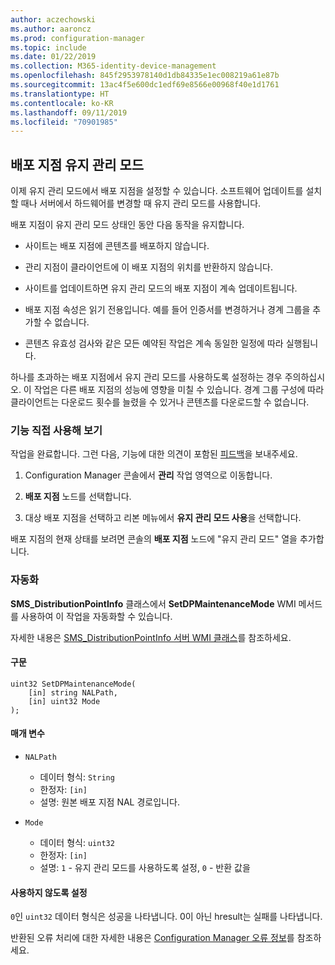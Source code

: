 ```yaml
---
author: aczechowski
ms.author: aaroncz
ms.prod: configuration-manager
ms.topic: include
ms.date: 01/22/2019
ms.collection: M365-identity-device-management
ms.openlocfilehash: 845f2953978140d1db84335e1ec008219a61e87b
ms.sourcegitcommit: 13ac4f5e600dc1edf69e8566e00968f40e1d1761
ms.translationtype: HT
ms.contentlocale: ko-KR
ms.lasthandoff: 09/11/2019
ms.locfileid: "70901985"
---
```

## <a name="bkmk_dpmaint"></a> 배포 지점 유지 관리 모드 
<!--3555754-->

이제 유지 관리 모드에서 배포 지점을 설정할 수 있습니다. 소프트웨어 업데이트를 설치할 때나 서버에서 하드웨어를 변경할 때 유지 관리 모드를 사용합니다.

배포 지점이 유지 관리 모드 상태인 동안 다음 동작을 유지합니다. 

- 사이트는 배포 지점에 콘텐츠를 배포하지 않습니다.  

- 관리 지점이 클라이언트에 이 배포 지점의 위치를 반환하지 않습니다. 

- 사이트를 업데이트하면 유지 관리 모드의 배포 지점이 계속 업데이트됩니다. 

- 배포 지점 속성은 읽기 전용입니다. 예를 들어 인증서를 변경하거나 경계 그룹을 추가할 수 없습니다.  

- 콘텐츠 유효성 검사와 같은 모든 예약된 작업은 계속 동일한 일정에 따라 실행됩니다. 

하나를 초과하는 배포 지점에서 유지 관리 모드를 사용하도록 설정하는 경우 주의하십시오. 이 작업은 다른 배포 지점의 성능에 영향을 미칠 수 있습니다. 경계 그룹 구성에 따라 클라이언트는 다운로드 횟수를 늘렸을 수 있거나 콘텐츠를 다운로드할 수 없습니다. 


### <a name="try-it-out"></a>기능 직접 사용해 보기

작업을 완료합니다. 그런 다음, 기능에 대한 의견이 포함된 [피드백](/sccm/core/understand/find-help#product-feedback)을 보내주세요.

1. Configuration Manager 콘솔에서 **관리** 작업 영역으로 이동합니다.  

2. **배포 지점** 노드를 선택합니다.  

3. 대상 배포 지점을 선택하고 리본 메뉴에서 **유지 관리 모드 사용**을 선택합니다.  

배포 지점의 현재 상태를 보려면 콘솔의 **배포 지점** 노드에 "유지 관리 모드" 열을 추가합니다. 


### <a name="automation"></a>자동화

**SMS_DistributionPointInfo** 클래스에서 **SetDPMaintenanceMode** WMI 메서드를 사용하여 이 작업을 자동화할 수 있습니다. 

자세한 내용은 [SMS_DistributionPointInfo 서버 WMI 클래스](/sccm/develop/reference/core/servers/configure/sms_distributionpointinfo-server-wmi-class)를 참조하세요. 

#### <a name="syntax"></a>구문

``` MOF
uint32 SetDPMaintenanceMode(
    [in] string NALPath, 
    [in] uint32 Mode
);
```

#### <a name="parameters"></a>매개 변수  
- `NALPath`  
    - 데이터 형식: `String`  
    - 한정자: `[in]`  
    - 설명: 원본 배포 지점 NAL 경로입니다.  

- `Mode`  
    - 데이터 형식: `uint32` 
    - 한정자: `[in]`  
    - 설명: `1` - 유지 관리 모드를 사용하도록 설정, `0` - 반환 값을  

#### <a name="return-values"></a>사용하지 않도록 설정  
`0`인 `uint32` 데이터 형식은 성공을 나타냅니다. 0이 아닌 hresult는 실패를 나타냅니다.  

반환된 오류 처리에 대한 자세한 내용은 [Configuration Manager 오류 정보](/sccm/develop/core/understand/about-configuration-manager-errors)를 참조하세요.  


